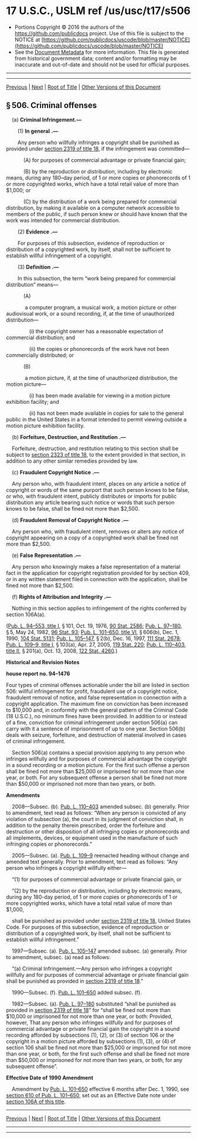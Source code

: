 ---
---

# 17 U.S.C., USLM ref /us/usc/t17/s506

* Portions Copyright © 2016 the authors of the https://github.com/publicdocs project.
  Use of this file is subject to the NOTICE at [https://github.com/publicdocs/uscode/blob/master/NOTICE](https://github.com/publicdocs/uscode/blob/master/NOTICE)
* See the [Document Metadata](././../../../..//README.md) for more information.
  This file is generated from historical government data; content and/or formatting may be inaccurate and out-of-date and should not be used for official purposes.

----------
----------

[Previous](./../../../..//us/usc/t17/ch5/m__us_usc_t17_s505.md) | [Next](./../../../..//us/usc/t17/ch5/m__us_usc_t17_s507.md) | [Root of Title](./../../../../) | [Other Versions of this Document](https://publicdocs.github.io/go/links?ns=uslm&ref=%2Fus%2Fusc%2Ft17%2Fs506)

## § 506. Criminal offenses

    (a) __Criminal Infringement.—__ 

        (1)  __In general__  __.—__ 

        Any person who willfully infringes a copyright shall be punished as provided under [section 2319 of title 18][/us/usc/t18/s2319], if the infringement was committed—

            (A) for purposes of commercial advantage or private financial gain;

            (B) by the reproduction or distribution, including by electronic means, during any 180–day period, of 1 or more copies or phonorecords of 1 or more copyrighted works, which have a total retail value of more than $1,000; or

            (C) by the distribution of a work being prepared for commercial distribution, by making it available on a computer network accessible to members of the public, if such person knew or should have known that the work was intended for commercial distribution.

        (2)  __Evidence__  __.—__ 

        For purposes of this subsection, evidence of reproduction or distribution of a copyrighted work, by itself, shall not be sufficient to establish willful infringement of a copyright.

        (3)  __Definition__  __.—__ 

        In this subsection, the term “work being prepared for commercial distribution” means—

            (A)

             a computer program, a musical work, a motion picture or other audiovisual work, or a sound recording, if, at the time of unauthorized distribution—

                (i) the copyright owner has a reasonable expectation of commercial distribution; and

                (ii) the copies or phonorecords of the work have not been commercially distributed; or

            (B)

             a motion picture, if, at the time of unauthorized distribution, the motion picture—

                (i) has been made available for viewing in a motion picture exhibition facility; and

                (ii) has not been made available in copies for sale to the general public in the United States in a format intended to permit viewing outside a motion picture exhibition facility.

    (b)  __Forfeiture, Destruction, and Restitution__  __.—__ 

    Forfeiture, destruction, and restitution relating to this section shall be subject to [section 2323 of title 18][/us/usc/t18/s2323], to the extent provided in that section, in addition to any other similar remedies provided by law.

    (c)  __Fraudulent Copyright Notice__  __.—__ 

    Any person who, with fraudulent intent, places on any article a notice of copyright or words of the same purport that such person knows to be false, or who, with fraudulent intent, publicly distributes or imports for public distribution any article bearing such notice or words that such person knows to be false, shall be fined not more than $2,500.

    (d)  __Fraudulent Removal of Copyright Notice__  __.—__ 

    Any person who, with fraudulent intent, removes or alters any notice of copyright appearing on a copy of a copyrighted work shall be fined not more than $2,500.

    (e)  __False Representation__  __.—__ 

    Any person who knowingly makes a false representation of a material fact in the application for copyright registration provided for by section 409, or in any written statement filed in connection with the application, shall be fined not more than $2,500.

    (f)  __Rights of Attribution and Integrity__  __.—__ 

    Nothing in this section applies to infringement of the rights conferred by section 106A(a).

([Pub. L. 94–553, title I][/us/pl/94/553/tI], § 101, Oct. 19, 1976, [90 Stat. 2586][/us/stat/90/2586]; [Pub. L. 97–180][/us/pl/97/180], § 5, May 24, 1982, [96 Stat. 93][/us/stat/96/93]; [Pub. L. 101–650, title VI][/us/pl/101/650/tVI], § 606(b), Dec. 1, 1990, [104 Stat. 5131][/us/stat/104/5131]; [Pub. L. 105–147][/us/pl/105/147], § 2(b), Dec. 16, 1997, [111 Stat. 2678][/us/stat/111/2678]; [Pub. L. 109–9, title I][/us/pl/109/9/tI], § 103(a), Apr. 27, 2005, [119 Stat. 220][/us/stat/119/220]; [Pub. L. 110–403, title II][/us/pl/110/403/tII], § 201(a), Oct. 13, 2008, [122 Stat. 4260][/us/stat/122/4260].)

 __Historical and Revision Notes__ 

 __house report no. 94–1476__ 

Four types of criminal offenses actionable under the bill are listed in section 506: willful infringement for profit, fraudulent use of a copyright notice, fraudulent removal of notice, and false representation in connection with a copyright application. The maximum fine on conviction has been increased to $10,000 and, in conformity with the general pattern of the Criminal Code (18 U.S.C.), no minimum fines have been provided. In addition to or instead of a fine, conviction for criminal infringement under section 506(a) can carry with it a sentence of imprisonment of up to one year. Section 506(b) deals with seizure, forfeiture, and destruction of material involved in cases of criminal infringement.

    Section 506(a) contains a special provision applying to any person who infringes willfully and for purposes of commercial advantage the copyright in a sound recording or a motion picture. For the first such offense a person shall be fined not more than $25,000 or imprisoned for not more than one year, or both. For any subsequent offense a person shall be fined not more than $50,000 or imprisoned not more than two years, or both.

 __Amendments__ 

    2008—Subsec. (b). [Pub. L. 110–403][/us/pl/110/403] amended subsec. (b) generally. Prior to amendment, text read as follows: “When any person is convicted of any violation of subsection (a), the court in its judgment of conviction shall, in addition to the penalty therein prescribed, order the forfeiture and destruction or other disposition of all infringing copies or phonorecords and all implements, devices, or equipment used in the manufacture of such infringing copies or phonorecords.”

    2005—Subsec. (a). [Pub. L. 109–9][/us/pl/109/9] reenacted heading without change and amended text generally. Prior to amendment, text read as follows: “Any person who infringes a copyright willfully either—

    “(1) for purposes of commercial advantage or private financial gain, or

    “(2) by the reproduction or distribution, including by electronic means, during any 180-day period, of 1 or more copies or phonorecords of 1 or more copyrighted works, which have a total retail value of more than $1,000,

    shall be punished as provided under [section 2319 of title 18][/us/usc/t18/s2319], United States Code. For purposes of this subsection, evidence of reproduction or distribution of a copyrighted work, by itself, shall not be sufficient to establish willful infringement.”

    1997—Subsec. (a). [Pub. L. 105–147][/us/pl/105/147] amended subsec. (a) generally. Prior to amendment, subsec. (a) read as follows:

    “(a) Criminal Infringement.—Any person who infringes a copyright willfully and for purposes of commercial advantage or private financial gain shall be punished as provided in [section 2319 of title 18][/us/usc/t18/s2319].”

    1990—Subsec. (f). [Pub. L. 101–650][/us/pl/101/650] added subsec. (f).

    1982—Subsec. (a). [Pub. L. 97–180][/us/pl/97/180] substituted “shall be punished as provided in [section 2319 of title 18][/us/usc/t18/s2319]” for “shall be fined not more than $10,000 or imprisoned for not more than one year, or both: Provided, however, That any person who infringes willfully and for purposes of commercial advantage or private financial gain the copyright in a sound recording afforded by subsections (1), (2), or (3) of section 106 or the copyright in a motion picture afforded by subsections (1), (3), or (4) of section 106 shall be fined not more than $25,000 or imprisoned for not more than one year, or both, for the first such offense and shall be fined not more than $50,000 or imprisoned for not more than two years, or both, for any subsequent offense”.

 __Effective Date of 1990 Amendment__ 

    Amendment by [Pub. L. 101–650][/us/pl/101/650] effective 6 months after Dec. 1, 1990, see [section 610 of Pub. L. 101–650][/us/pl/101/650/s610], set out as an Effective Date note under [section 106A of this title][/us/usc/t17/s106A].

----------

[Previous](./../../../..//us/usc/t17/ch5/m__us_usc_t17_s505.md) | [Next](./../../../..//us/usc/t17/ch5/m__us_usc_t17_s507.md) | [Root of Title](./../../../../) | [Other Versions of this Document](https://publicdocs.github.io/go/links?ns=uslm&ref=%2Fus%2Fusc%2Ft17%2Fs506)

----------
----------

[/us/usc/t18/s2319]: https://publicdocs.github.io/go/links?ns=uslm&ref=%2Fus%2Fusc%2Ft18%2Fs2319
[/us/usc/t18/s2323]: https://publicdocs.github.io/go/links?ns=uslm&ref=%2Fus%2Fusc%2Ft18%2Fs2323
[/us/pl/94/553/tI]: https://publicdocs.github.io/go/links?ns=uslm&ref=%2Fus%2Fpl%2F94%2F553%2FtI
[/us/stat/90/2586]: https://publicdocs.github.io/go/links?ns=uslm&ref=%2Fus%2Fstat%2F90%2F2586
[/us/pl/97/180]: https://publicdocs.github.io/go/links?ns=uslm&ref=%2Fus%2Fpl%2F97%2F180
[/us/stat/96/93]: https://publicdocs.github.io/go/links?ns=uslm&ref=%2Fus%2Fstat%2F96%2F93
[/us/pl/101/650/tVI]: https://publicdocs.github.io/go/links?ns=uslm&ref=%2Fus%2Fpl%2F101%2F650%2FtVI
[/us/stat/104/5131]: https://publicdocs.github.io/go/links?ns=uslm&ref=%2Fus%2Fstat%2F104%2F5131
[/us/pl/105/147]: https://publicdocs.github.io/go/links?ns=uslm&ref=%2Fus%2Fpl%2F105%2F147
[/us/stat/111/2678]: https://publicdocs.github.io/go/links?ns=uslm&ref=%2Fus%2Fstat%2F111%2F2678
[/us/pl/109/9/tI]: https://publicdocs.github.io/go/links?ns=uslm&ref=%2Fus%2Fpl%2F109%2F9%2FtI
[/us/stat/119/220]: https://publicdocs.github.io/go/links?ns=uslm&ref=%2Fus%2Fstat%2F119%2F220
[/us/pl/110/403/tII]: https://publicdocs.github.io/go/links?ns=uslm&ref=%2Fus%2Fpl%2F110%2F403%2FtII
[/us/stat/122/4260]: https://publicdocs.github.io/go/links?ns=uslm&ref=%2Fus%2Fstat%2F122%2F4260
[/us/pl/110/403]: https://publicdocs.github.io/go/links?ns=uslm&ref=%2Fus%2Fpl%2F110%2F403
[/us/pl/109/9]: https://publicdocs.github.io/go/links?ns=uslm&ref=%2Fus%2Fpl%2F109%2F9
[/us/usc/t18/s2319]: https://publicdocs.github.io/go/links?ns=uslm&ref=%2Fus%2Fusc%2Ft18%2Fs2319
[/us/pl/105/147]: https://publicdocs.github.io/go/links?ns=uslm&ref=%2Fus%2Fpl%2F105%2F147
[/us/usc/t18/s2319]: https://publicdocs.github.io/go/links?ns=uslm&ref=%2Fus%2Fusc%2Ft18%2Fs2319
[/us/pl/101/650]: https://publicdocs.github.io/go/links?ns=uslm&ref=%2Fus%2Fpl%2F101%2F650
[/us/pl/97/180]: https://publicdocs.github.io/go/links?ns=uslm&ref=%2Fus%2Fpl%2F97%2F180
[/us/usc/t18/s2319]: https://publicdocs.github.io/go/links?ns=uslm&ref=%2Fus%2Fusc%2Ft18%2Fs2319
[/us/pl/101/650]: https://publicdocs.github.io/go/links?ns=uslm&ref=%2Fus%2Fpl%2F101%2F650
[/us/pl/101/650/s610]: https://publicdocs.github.io/go/links?ns=uslm&ref=%2Fus%2Fpl%2F101%2F650%2Fs610
[/us/usc/t17/s106A]: https://publicdocs.github.io/go/links?ns=uslm&ref=%2Fus%2Fusc%2Ft17%2Fs106A


